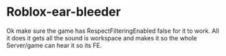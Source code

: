 # Roblox-ear-bleeder
Ok make sure the game has RespectFilteringEnabled false for it to work. All it does it gets all the sound is workspace and makes it so the whole Server/game can hear it so its FE.
